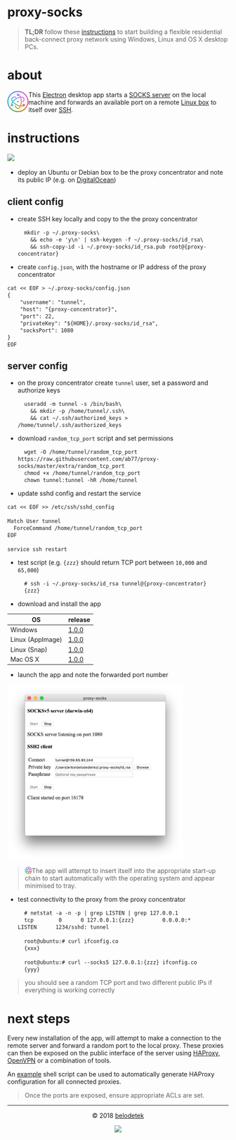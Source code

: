 # proxy-socks

> **TL;DR** follow these [instructions](#instructions) to start building a flexible residential back-connect proxy network using Windows, Linux and OS X desktop PCs.

# about

<img align="left" src="https://raw.githubusercontent.com/ab77/proxy-socks/master/assets/app-icon/png/48.png"> This [Electron](https://electronjs.org/) desktop app starts a [SOCKS server](https://github.com/mscdex/socksv5) on the local machine and forwards an available port on a remote [Linux box](#server-config) to itself over [SSH](https://github.com/mscdex/ssh2).

# instructions

<p align="left"><a href="https://m.do.co/c/937b01397c94" target="_blank"><img src="https://raw.githubusercontent.com/ab77/netflix-proxy/master/static/digitalocean.png" width="300"></a></p>

* deploy an Ubuntu or Debian box to be the proxy concentrator and note its public IP (e.g. on [DigitalOcean](https://m.do.co/c/937b01397c94))

## client config
* create SSH key locally and copy to the the proxy concentrator

        mkdir -p ~/.proxy-socks\
          && echo -e 'y\n' | ssh-keygen -f ~/.proxy-socks/id_rsa\
          && ssh-copy-id -i ~/.proxy-socks/id_rsa.pub root@{proxy-concentrator}

* create `config.json`, with the hostname or IP address of the proxy concentrator
```
cat << EOF > ~/.proxy-socks/config.json
{
    "username": "tunnel",
    "host": "{proxy-concentrator}",
    "port": 22,
    "privateKey": "${HOME}/.proxy-socks/id_rsa",
    "socksPort": 1080
}
EOF
```

## server config
* on the proxy concentrator create `tunnel` user, set a password and authorize keys

        useradd -m tunnel -s /bin/bash\
          && mkdir -p /home/tunnel/.ssh\
          && cat ~/.ssh/authorized_keys > /home/tunnel/.ssh/authorized_keys

* download `random_tcp_port` script and set permissions

        wget -O /home/tunnel/random_tcp_port https://raw.githubusercontent.com/ab77/proxy-socks/master/extra/random_tcp_port
        chmod +x /home/tunnel/random_tcp_port
        chown tunnel:tunnel -hR /home/tunnel

* update sshd config and restart the service
```
cat << EOF >> /etc/ssh/sshd_config

Match User tunnel
  ForceCommand /home/tunnel/random_tcp_port
EOF

service ssh restart
```

* test script (e.g. `{zzz}` should return TCP port between `10,000` and `65,000`)

        # ssh -i ~/.proxy-socks/id_rsa tunnel@{proxy-concentrator}
        {zzz}

* download and install the app

|OS|release|
|---|---|
|Windows|[1.0.0](https://github.com/ab77/proxy-socks/releases/download/v1.0.0/proxy-socks-setup-1.0.0.exe)|
|Linux (AppImage)|[1.0.0](https://github.com/ab77/proxy-socks/releases/download/v1.0.0/proxy-socks-1.0.0-x86_64.AppImage)|
|Linux (Snap)|[1.0.0](https://github.com/ab77/proxy-socks/releases/download/v1.0.0/proxy-socks_1.0.0_amd64.snap)|
|Mac OS X|[1.0.0](https://github.com/ab77/proxy-socks/releases/download/v1.0.0/proxy-socks-1.0.0.dmg)|

* launch the app and note the forwarded port number

<img align="center" src="https://raw.githubusercontent.com/ab77/proxy-socks/master/extra/proxy-socks.png" width="400">

> <img align="left" src="https://raw.githubusercontent.com/ab77/proxy-socks/master/assets/app-icon/png/16.png"> The app will attempt to insert itself into the appropriate start-up chain to start automatically with the operating system and appear minimised to tray.

* test connectivity to the proxy from the proxy concentrator

        # netstat -a -n -p | grep LISTEN | grep 127.0.0.1
        tcp        0      0 127.0.0.1:{zzz}         0.0.0.0:*               LISTEN      1234/sshd: tunnel

        root@ubuntu:# curl ifconfig.co
        {xxx}
        
        root@ubuntu:# curl --socks5 127.0.0.1:{zzz} ifconfig.co
        {yyy}

> you should see a random TCP port and two different public IPs if everything is working correctly 

# next steps
Every new installation of the app, will attempt to make a connection to the remote server and forward a random port to the local proxy. These proxies can then be exposed on the public interface of the server using [HAProxy](http://www.haproxy.org/), [OpenVPN](https://openvpn.net/) or a combination of tools.

An [example](https://raw.githubusercontent.com/ab77/proxy-socks/master/extra/update-haproxy) shell script can be used to automatically generate HAProxy configuration for all connected proxies.

> Once the ports are exposed, ensure appropriate ACLs are set.

<hr>
<p align="center">&copy; 2018 <a href="https://anton.belodedenko.me/belodetek/">belodetek</a></p>
<p align="center"><a href="http://anton.belodedenko.me/"><img src="https://avatars2.githubusercontent.com/u/2033996?v=3&s=50"></a></p>
